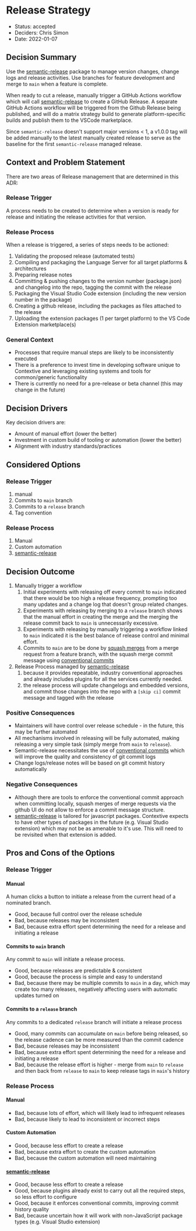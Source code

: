 # Release Strategy 

* Status: accepted
* Deciders: Chris Simon
* Date: 2022-01-07

## Decision Summary

Use the [semantic-release](https://www.npmjs.com/package/semantic-release) package to manage version changes, change logs and release activities.  Use branches for feature development and merge to `main` when a feature is complete.

When ready to cut a release, manually trigger a GitHub Actions workflow which will call [semantic-release](https://www.npmjs.com/package/semantic-release) to create a GitHub Release.  A separate GitHub Actions workflow will be triggered from the Github Release being published, and will do a matrix strategy build to generate platform-specific builds and publish them to the VSCode marketplace.

Since `semantic-release` doesn't support major versions < 1, a v1.0.0 tag will be added manually to the latest manually created release to serve as the baseline for the first `semantic-release` managed release.

## Context and Problem Statement

There are two areas of Release management that are determined in this ADR:

### Release Trigger

A process needs to be created to determine when a version is ready for release and initiating the release activities for that version.

### Release Process

When a release is triggered, a series of steps needs to be actioned:

1. Validating the proposed release (automated tests)
2. Compiling and packaging the Language Server for all target platforms & architectures
3. Preparing release notes
4. Committing & pushing changes to the version number (package.json) and changelog into the repo, tagging the commit with the release
5. Packaging the Visual Studio Code extension (including the new version number in the package)
6. Creating a github release, including the packages as files attached to the release
7. Uploading the extension packages (1 per target platform) to the VS Code Extension marketplace(s)

### General Context

* Processes that require manual steps are likely to be inconsistently executed
* There is a preference to invest time in developing software unique to Contextive and leveraging existing systems and tools for common/generic functionality
* There is currently no need for a pre-release or beta channel (this may change in the future)

## Decision Drivers 

Key decision drivers are:

* Amount of manual effort (lower the better)
* Investment in custom build of tooling or automation (lower the better)
* Alignment with industry standards/practices

## Considered Options

### Release Trigger

1. manual
2. Commits to `main` branch
3. Commits to a `release` branch
4. Tag convention

### Release Process

1. Manual
2. Custom automation
3. [semantic-release](https://www.npmjs.com/package/semantic-release)

## Decision Outcome

1. Manually trigger a workflow
   1. Initial experiments with releasing off every commit to `main` indicated that there would be too high a release frequency, prompting too many updates and a change log that doesn't group related changes. 
   2. Experiments with releasing by merging to a `release` branch shows that the manual effort in creating the merge and the merging the release commit back to `main` is unnecessarily excessive.
   3. Experiments with releasing by manually triggering a workflow linked to `main` indicated it is the best balance of release control and minimal effort.
   4. Commits to `main` are to be done by [squash merges](https://docs.github.com/en/pull-requests/collaborating-with-pull-requests/incorporating-changes-from-a-pull-request/about-pull-request-merges#squash-and-merge-your-pull-request-commits) from a merge request from a feature branch, with the squash merge commit message using [conventional commits](https://www.conventionalcommits.org/en/v1.0.0/)
2. Release Process managed by [semantic-release](https://www.npmjs.com/package/semantic-release)
   1. because it provides repeatable, industry conventional approaches and already includes plugins for all the services currently needed.
   2. the release process will update changelogs and embedded versions, and commit those changes into the repo with a `[skip ci]` commit message and tagged with the release

### Positive Consequences 

* Maintainers will have control over release schedule - in the future, this may be further automated
* All mechanisms involved in releasing will be fully automated, making releasing a very simple task (simply merge from `main` to `release`).
* Semantic-release necessitates the use of [conventional commits](https://www.conventionalcommits.org/en/v1.0.0/) which will improve the quality and consistency of git commit logs
* Change logs/release notes will be based on git commit history automatically

### Negative Consequences

* Although there are tools to enforce the conventional commit approach when committing locally, squash merges of merge requests via the github UI do not allow to enforce a commit message structure.  
* [semantic-release](https://www.npmjs.com/package/semantic-release) is tailored for javascript packages.  Contextive expects to have other types of packages in the future (e.g. Visual Studio extension) which may not be as amenable to it's use.  This will need to be revisited when that extension is added.

## Pros and Cons of the Options

### Release Trigger

#### Manual

A human clicks a button to initiate a release from the current head of a nominated branch.

* Good, because full control over the release schedule
* Bad, because releases may be inconsistent
* Bad, because extra effort spent determining the need for a release and initiating a release

#### Commits to `main` branch

Any commit to `main` will initiate a release process.

* Good, because releases are predictable & consistent
* Good, because the process is simple and easy to understand
* Bad, because there may be multiple commits to `main` in a day, which may create too many releases, negatively affecting users with automatic updates turned on

#### Commits to a `release` branch

Any commits to a dedicated `release` branch will initiate a release process

* Good, many commits can accumulate on `main` before being released, so the release cadence can be more measured than the commit cadence
* Bad, because releases may be inconsistent
* Bad, because extra effort spent determining the need for a release and initiating a release
* Bad, because the release effort is higher - merge from `main` to `release` and then back from `release` to `main` to keep release tags in `main`'s history

### Release Process

#### Manual

* Bad, because lots of effort, which will likely lead to infrequent releases
* Bad, because likely to lead to inconsistent or incorrect steps

#### Custom Automation

* Good, because less effort to create a release
* Bad, because extra effort to create the custom automation
* Bad, because the custom automation will need maintaining

#### [semantic-release](https://www.npmjs.com/package/semantic-release)

* Good, because less effort to create a release
* Good, because plugins already exist to carry out all the required steps, so less effort to configure
* Good, because it enforces conventional commits, improving commit history quality
* Bad, because uncertain how it will work with non-JavaScript package types (e.g. Visual Studio extension)
